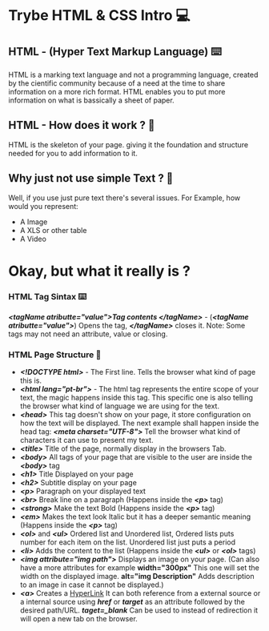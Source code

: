 # Trybe HTML & CSS Intro :computer:

## HTML - (Hyper Text Markup Language) :keyboard:

HTML is a marking text language and not a programming language, created by the cientific community because of a need at the time to share information on a more rich format. HTML enables you to put more information on what is bassically a sheet of paper.

## HTML - How does it work ? :thinking:

HTML is the skeleton of your page. giving it the foundation and structure needed for you to add information to it.

## Why just not use simple Text ? :thinking:

Well, if you use just pure text there's several issues. For Example, how would you represent:

* A Image
* A XLS or other table
* A Video

# Okay, but what it really is ?

### HTML Tag Sintax :keyboard:

<em><strong>\<tagName atributte="value">Tag contents \</tagName></strong></em> - (<em><strong>\<tagName atributte="value"></strong></em>) Opens the tag, <em><strong>\</tagName></strong></em> closes it. 
Note: Some tags may not need an attribute, value or closing.

### HTML Page Structure :bricks:

* <em><strong>\<!DOCTYPE html></strong></em> - The First line. Tells the browser what kind of page this is.
* <em><strong>\<html lang="pt-br"></strong></em> - The html tag represents the entire scope of your text, the magic happens inside this tag. This specific one is also telling the browser what kind of language we are using for the text.
* <em><strong>\<head></strong></em> This tag doesn't show on your page, it store configuration on how the text will be displayed. The next example shall happen inside the head tag: <em><strong>\<meta charset="UTF-8"></strong></em> Tell the browser what kind of characters it can use to present my text. 
* <em><strong>\<title></strong></em> Title of the page, normally display in the browsers Tab.
* <em><strong>\<body></strong></em> All tags of your page that are visible to the user are inside the <em><strong>\<body></strong></em> tag
* <em><strong>\<h1></strong></em> Title Displayed on your page
* <em><strong>\<h2></strong></em> Subtitle display on your page
* <em><strong>\<p></strong></em> Paragraph on your displayed text
* <em><strong>\<br></strong></em> Break line on a paragraph (Happens inside the <em><strong>\<p></strong></em> tag)
* <em><strong>\<strong></strong></em> Make the text Bold (Happens inside the <em><strong>\<p></strong></em> tag)
* <em><strong>\<em></strong></em> Makes the text look Italic but it has a deeper semantic meaning (Happens inside the <em><strong>\<p></strong></em> tag)
* <em><strong>\<ol></strong></em> and <em><strong>\<ul></strong></em> Ordered list and Unordered list, Ordered lists puts number for each item on the list. Unordered list just puts a period
* <em><strong>\<li></strong></em> Adds the content to the list (Happens inside the <em><strong>\<ul></strong></em> or <em><strong>\<ol></strong></em> tags)
* <em><strong>\<img attribute="img path"></strong></em> Displays an image on your page. (Can also have a more attributes for example <strong>width="300px"</strong> This one will set the width on the displayed image. <strong>alt="img Description"</strong> Adds description to an image in case it cannot be displayed.)
* <em><strong>\<a></strong></em> Creates a <a href=https://www.techopedia.com/definition/5175/hyperlink target=_blank>HyperLink</a> It can both reference from a external source or a internal source using <strong><em>href</strong></em> or <strong><em>target</strong></em> as an attribute followed by the desired path/URL. <strong><em>taget=_blank</em></strong> Can be used to instead of redirection it will open a new tab on the browser.